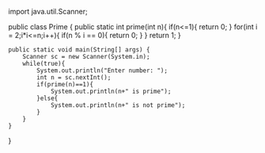 import java.util.Scanner;

public class Prime {
    public static int prime(int n){
        if(n<=1){
            return 0;
        }
        for(int i = 2;i*i<=n;i++){
            if(n % i == 0){
                return 0;
            }
        }
        return 1;
    }
    
    public static void main(String[] args) {
        Scanner sc = new Scanner(System.in);
        while(true){
            System.out.println("Enter number: ");
            int n = sc.nextInt();
            if(prime(n)==1){
                System.out.println(n+" is prime");
            }else{
                System.out.println(n+" is not prime");
            }
        }
    }
}
